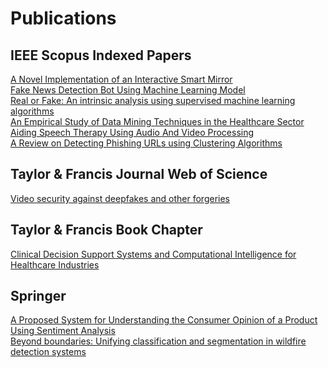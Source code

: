 # Publications
<h2>IEEE Scopus Indexed Papers</h2>
<a href="https://ieeexplore.ieee.org/document/9489060">A Novel Implementation of an Interactive Smart Mirror</a> <br>
<a href="https://ieeexplore.ieee.org/document/9908953">Fake News Detection Bot Using Machine Learning Model</a><br>
<a href="https://ieeexplore.ieee.org/document/9640675">Real or Fake: An intrinsic analysis using supervised machine learning algorithms</a><br>
<a href="https://ieeexplore.ieee.org/document/9456157">An Empirical Study of Data Mining Techniques in the Healthcare Sector</a><br>
<a href="https://ieeexplore.ieee.org/document/9411576">Aiding Speech Therapy Using Audio And Video Processing</a><br>
<a href="https://ieeexplore.ieee.org/document/9036837">A Review on Detecting Phishing URLs using Clustering Algorithms</a><br>


<h2>Taylor & Francis Journal Web of Science </h2>
<a href="https://www.tandfonline.com/doi/abs/10.1080/09720529.2020.1721866">Video security against deepfakes and other forgeries</a><br>

<h2>Taylor & Francis Book Chapter </h2>
<a href="https://www.taylorfrancis.com/chapters/edit/10.1201/9781003142751-4/clinical-decision-support-systems-computational-intelligence-healthcare-industries-swapnil-singh-ameyaa-biwalkar-vidhi-vazirani">Clinical Decision Support Systems and Computational Intelligence for Healthcare Industries</a><br>

<h2>Springer</h2>
<a href="https://link.springer.com/chapter/10.1007/978-981-19-5443-6_42">A Proposed System for Understanding the Consumer Opinion of a Product Using Sentiment Analysis</a><br>
<a href="https://link.springer.com/article/10.1007/s11042-024-19888-0"> Beyond boundaries: Unifying classification and segmentation in wildfire detection systems</a><br>

